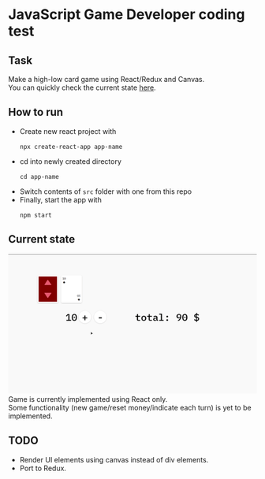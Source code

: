 # JavaScript Game Developer coding test

## Task
Make a high-low card game using React/Redux and Canvas.  
You can quickly check the current state [here](https://aleksej10.github.io/canvas/).  


## How to run
* Create new react project with 
  ```
  npx create-react-app app-name
  ```
* cd into newly created directory
  ```
  cd app-name
  ```
* Switch contents of `src` folder with one from this repo
* Finally, start the app with 
  ```
  npm start
  ```

## Current state
![demo](https://github.com/Aleksej10/canvas/blob/master/demo.gif)  
Game is currently implemented using React only.   
Some functionality (new game/reset money/indicate each turn) is yet to be implemented.  

## TODO
* Render UI elements using canvas instead of div elements.
* Port to Redux.
